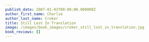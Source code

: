 ```yaml
---
publish_date: 2007-01-01T00:00:00.000000Z
author_first_name: Charlie
author_last_name: Croker
title: Still Lost In Translation
image: /images/book_images/croker_still_lost_in_translation.jpg
book_reviews: []
---
```

